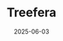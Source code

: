 ---  
layout: startup_page  
title: "Treefera"  
id: "treefera.com"  
permalink: "/treeferatreefera.com06032025/"  
website: "https://www.treefera.com/"  
funding_round: "Series B"  
funding_amount: "$30M"  
investors: "Notion Capital, Other investors"  
about: "Treefera leverages satellite and drone imagery with adaptive AI to provide real-time insights into supply chains, focusing on the often-overlooked first mile where a significant portion of global carbon emissions occur. Founded by Jonathan Horn and Caroline Grey, the company delivers first-mile traceability, risk modeling, and data infrastructure solutions, equipping businesses across industries to manage sourcing and meet regulatory obligations."  
markets: "Supply Chain, AI, Sustainability, Environmental Compliance"  
hq: "London, England, United Kingdom"  
founded_year: "2022"  
linkedin: "https://uk.linkedin.com/company/treefera"  
twitter: ""  
instagram: ""  
facebook: ""  
crunchbase: "https://www.crunchbase.com/organization/treefera"  
pitchbook: "https://pitchbook.com/profiles/company/525568-24"  

date_display: "03-Jun-2025"  
date: "2025-06-03"

# SEO Optimization  
meta_title: "Treefera - Series B Funding ($30M)"  
meta_description: "Treefera, Treefera leverages satellite and drone imagery with adaptive AI to provide real-time insights into supply chains, focusing on the often-overlooked fir..."  
meta_keywords: "Treefera, Supply Chain, AI, Sustainability, Environmental Compliance, Series B funding"  
canonical_url: "https://startup.projectstartups.com/treeferatreefera.com06032025/"  
---